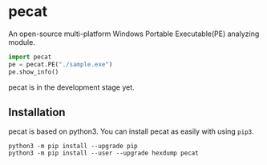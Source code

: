 # pecat

An open-source multi-platform Windows Portable Executable(PE) analyzing module.

```python
import pecat
pe = pecat.PE("./sample.exe")
pe.show_info()
```

pecat is in the development stage yet.

## Installation

pecat is based on python3. You can install pecat as easily with using `pip3`.

```
python3 -m pip install --upgrade pip
python3 -m pip install --user --upgrade hexdump pecat
```